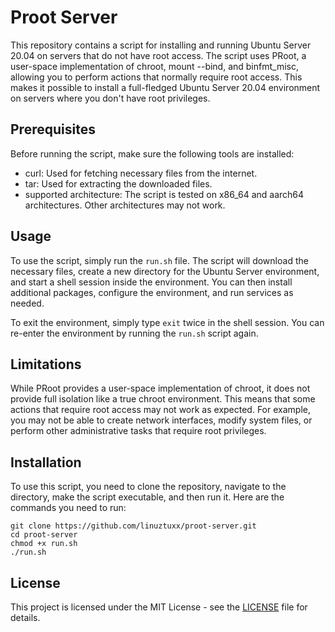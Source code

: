 # Proot Server

This repository contains a script for installing and running Ubuntu Server 20.04 on servers that do not have root access. The script uses PRoot, a user-space implementation of chroot, mount --bind, and binfmt_misc, allowing you to perform actions that normally require root access. This makes it possible to install a full-fledged Ubuntu Server 20.04 environment on servers where you don't have root privileges.

## Prerequisites

Before running the script, make sure the following tools are installed:

- curl: Used for fetching necessary files from the internet.
- tar: Used for extracting the downloaded files.
- supported architecture: The script is tested on x86_64 and aarch64 architectures. Other architectures may not work.

## Usage

To use the script, simply run the `run.sh` file. The script will download the necessary files, create a new directory for the Ubuntu Server environment, and start a shell session inside the environment. You can then install additional packages, configure the environment, and run services as needed.

To exit the environment, simply type `exit` twice in the shell session. You can re-enter the environment by running the `run.sh` script again.

## Limitations

While PRoot provides a user-space implementation of chroot, it does not provide full isolation like a true chroot environment. This means that some actions that require root access may not work as expected. For example, you may not be able to create network interfaces, modify system files, or perform other administrative tasks that require root privileges.

## Installation

To use this script, you need to clone the repository, navigate to the directory, make the script executable, and then run it. Here are the commands you need to run:

```shellscript
git clone https://github.com/linuztuxx/proot-server.git
cd proot-server
chmod +x run.sh
./run.sh
```

## License

This project is licensed under the MIT License - see the [LICENSE](LICENSE) file for details.
